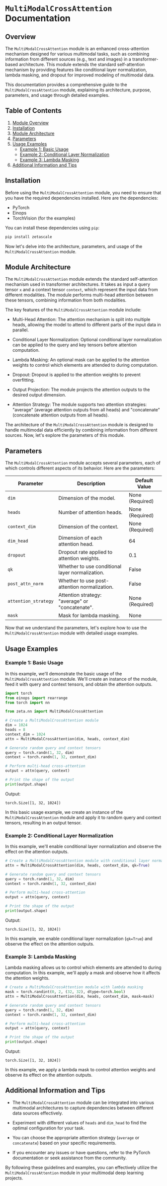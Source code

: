 # `MultiModalCrossAttention` Documentation

## Overview

The `MultiModalCrossAttention` module is an enhanced cross-attention mechanism designed for various multimodal tasks, such as combining information from different sources (e.g., text and images) in a transformer-based architecture. This module extends the standard self-attention mechanism by providing features like conditional layer normalization, lambda masking, and dropout for improved modeling of multimodal data.

This documentation provides a comprehensive guide to the `MultiModalCrossAttention` module, explaining its architecture, purpose, parameters, and usage through detailed examples.

## Table of Contents

1. [Module Overview](#module-overview)
2. [Installation](#installation)
3. [Module Architecture](#module-architecture)
4. [Parameters](#parameters)
5. [Usage Examples](#usage-examples)
   - [Example 1: Basic Usage](#example-1-basic-usage)
   - [Example 2: Conditional Layer Normalization](#example-2-conditional-layer-normalization)
   - [Example 3: Lambda Masking](#example-3-lambda-masking)
6. [Additional Information and Tips](#additional-information-and-tips)

## Installation

Before using the `MultiModalCrossAttention` module, you need to ensure that you have the required dependencies installed. Here are the dependencies:

- PyTorch
- Einops
- TorchVision (for the examples)

You can install these dependencies using `pip`:

```bash
pip install zetascale
```

Now let's delve into the architecture, parameters, and usage of the `MultiModalCrossAttention` module.

## Module Architecture

The `MultiModalCrossAttention` module extends the standard self-attention mechanism used in transformer architectures. It takes as input a query tensor `x` and a context tensor `context`, which represent the input data from different modalities. The module performs multi-head attention between these tensors, combining information from both modalities.

The key features of the `MultiModalCrossAttention` module include:

- Multi-Head Attention: The attention mechanism is split into multiple heads, allowing the model to attend to different parts of the input data in parallel.

- Conditional Layer Normalization: Optional conditional layer normalization can be applied to the query and key tensors before attention computation.

- Lambda Masking: An optional mask can be applied to the attention weights to control which elements are attended to during computation.

- Dropout: Dropout is applied to the attention weights to prevent overfitting.

- Output Projection: The module projects the attention outputs to the desired output dimension.

- Attention Strategy: The module supports two attention strategies: "average" (average attention outputs from all heads) and "concatenate" (concatenate attention outputs from all heads).

The architecture of the `MultiModalCrossAttention` module is designed to handle multimodal data efficiently by combining information from different sources. Now, let's explore the parameters of this module.

## Parameters

The `MultiModalCrossAttention` module accepts several parameters, each of which controls different aspects of its behavior. Here are the parameters:

| Parameter              | Description                                               | Default Value   |
|------------------------|-----------------------------------------------------------|-----------------|
| `dim`                  | Dimension of the model.                                   | None (Required) |
| `heads`                | Number of attention heads.                                | None (Required) |
| `context_dim`          | Dimension of the context.                                 | None (Required) |
| `dim_head`             | Dimension of each attention head.                          | 64              |
| `dropout`              | Dropout rate applied to attention weights.                | 0.1             |
| `qk`                   | Whether to use conditional layer normalization.           | False           |
| `post_attn_norm`       | Whether to use post-attention normalization.              | False           |
| `attention_strategy`   | Attention strategy: "average" or "concatenate".           | None (Required) |
| `mask`                 | Mask for lambda masking.                                   | None            |

Now that we understand the parameters, let's explore how to use the `MultiModalCrossAttention` module with detailed usage examples.

## Usage Examples

### Example 1: Basic Usage

In this example, we'll demonstrate the basic usage of the `MultiModalCrossAttention` module. We'll create an instance of the module, feed it with query and context tensors, and obtain the attention outputs.

```python
import torch
from einops import rearrange
from torch import nn

from zeta.nn import MultiModalCrossAttention

# Create a MultiModalCrossAttention module
dim = 1024
heads = 8
context_dim = 1024
attn = MultiModalCrossAttention(dim, heads, context_dim)

# Generate random query and context tensors
query = torch.randn(1, 32, dim)
context = torch.randn(1, 32, context_dim)

# Perform multi-head cross-attention
output = attn(query, context)

# Print the shape of the output
print(output.shape)
```

Output:
```
torch.Size([1, 32, 1024])
```

In this basic usage example, we create an instance of the `MultiModalCrossAttention` module and apply it to random query and context tensors, resulting in an output tensor.

### Example 2: Conditional Layer Normalization

In this example, we'll enable conditional layer normalization and observe the effect on the attention outputs.

```python
# Create a MultiModalCrossAttention module with conditional layer normalization
attn = MultiModalCrossAttention(dim, heads, context_dim, qk=True)

# Generate random query and context tensors
query = torch.randn(1, 32, dim)
context = torch.randn(1, 32, context_dim)

# Perform multi-head cross-attention
output = attn(query, context)

# Print the shape of the output
print(output.shape)
```

Output:
```
torch.Size([1, 32, 1024])
```

In this example, we enable conditional layer normalization (`qk=True`) and observe the effect on the attention outputs.

### Example 3: Lambda Masking

Lambda masking allows us to control which elements are attended to during computation. In this example, we'll apply a mask and observe how it affects the attention weights.

```python
# Create a MultiModalCrossAttention module with lambda masking
mask = torch.randint(0, 2, (32, 32), dtype=torch.bool)
attn = MultiModalCrossAttention(dim, heads, context_dim, mask=mask)

# Generate random query and context tensors
query = torch.randn(1, 32, dim)
context = torch.randn(1, 32, context_dim)

# Perform multi-head cross-attention
output = attn(query, context)

# Print the shape of the output
print(output.shape)
```

Output:
```
torch.Size([1, 32, 1024])
```

In this example, we apply a lambda mask to control attention weights and observe its effect on the attention outputs.

## Additional Information and Tips

- The `MultiModalCrossAttention` module can be integrated into various multimodal architectures to capture dependencies between different data sources effectively.

- Experiment with different values of `heads` and `dim_head` to find the optimal configuration for your task.

- You can choose the appropriate attention strategy (`average` or `concatenate`) based on your specific requirements.

- If you encounter any issues or have questions, refer to the PyTorch documentation or seek assistance from the community.

By following these guidelines and examples, you can effectively utilize the `MultiModalCrossAttention` module in your multimodal deep learning projects.